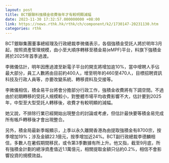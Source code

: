 ```yaml
---
layout: post
title: BCT銀聯料強積金收費後年才有較明顯減幅
date: 2023-11-30 17:32:57.000000000 +08:00
link: https://news.rthk.hk/rthk/ch/component/k2/1730147-20231130.htm
categories: rthk
---
```


BCT銀聯集團董事總經理及行政總裁李微儀表示，各個強積金受託人將於明年3月起，按照資產管理規模，由小至大順序轉移至積金易(eMPF)平台，料旗下強積金將於2025年首季過渡。

李微儀估計，明年因應過渡至新電子平台的開支將增加逾10%，當中增聘人手佔最大部分，員工人數將由目前約400人，增至明年的460至470人，目標招聘資訊科技及行政人員等，亦要改變系統、轉移資料及交接等。

李微儀相信，積金易平台將會分擔部分行政工作，強積金收費將有下調空間。不過由於初期轉移的受託人規模較小，對整體市場平均收費影響不大，估計要到2025年，中型至大型受託人轉移後，收費才有較明顯的減幅。

她又說，不排除行業已經開始出現整合的討論或考慮，但估計最快要等積金易完成所有帳戶轉移後才會出現整合。

另外，積金局最新季報顯示，上季以永久離開香港為由提取強積金有8700宗，按季增加19%；涉及金額22.1億元，按季增加近24%。BCT副行政總裁李德麟相信，多數人在暑假期間移民，或令第3季數據有所上升。他又指，截至9月底，所有強積金計劃的總淨資產值近1.1萬億元，相關提取金額只佔約0.2%，相信不會影響投資的規模效益。

